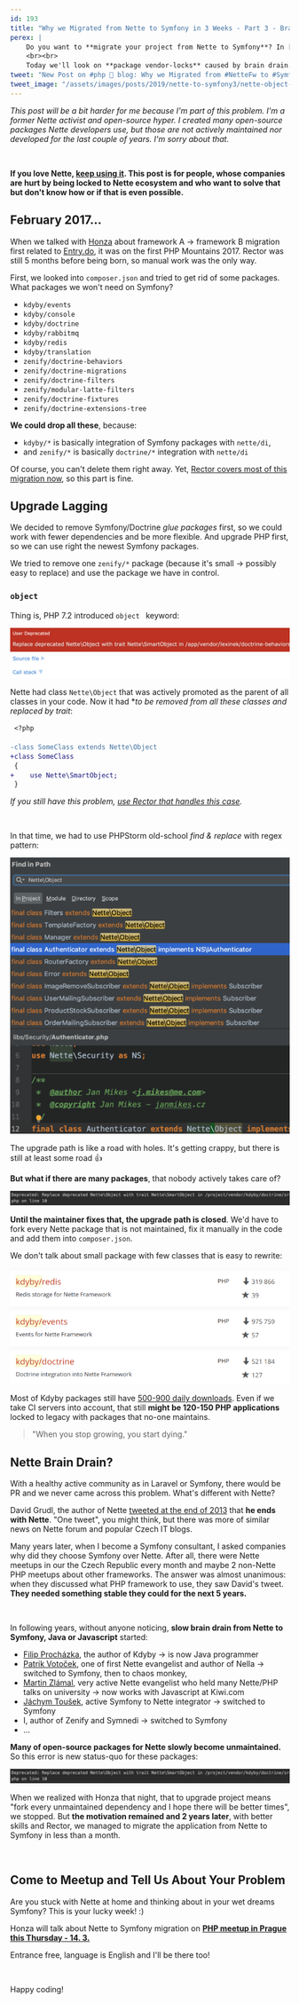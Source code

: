```yaml
---
id: 193
title: "Why we Migrated from Nette to Symfony in 3 Weeks - Part 3 - Brain Drain Dead Packages-Lock"
perex: |
    Do you want to **migrate your project from Nette to Symfony**? In [the part 2](/blog/2019/03/07/how-we-migrated-from-nette-to-symfony-in-3-weeks-part-2/) we looked at **escaping semver hell**.
    <br><br>
    Today we'll look on **package vendor-locks** caused by brain drain.
tweet: "New Post on #php 🐘 blog: Why we Migrated from #NetteFw to #Symfony in 3 Weeks - Part 3"
tweet_image: "/assets/images/posts/2019/nette-to-symfony3/nette-object-your-code.png"
---
```


*This post will be a bit harder for me because I'm part of this problem. I'm a former Nette activist and open-source hyper. I created many open-source packages Nette developers use, but those are not actively maintained nor developed for the last couple of years. I'm sorry about that.*

<br>

**If you love Nette, [keep using it](/blog/2018/05/31/symfony-vs-laravel-vs-nette-which-php-framework-you-should-choose/). This post is for people, whose companies are hurt by being locked to Nette ecosystem and who want to solve that but don't know how or if that is even possible.**

## February 2017...

When we talked with [Honza](https://janmikes.cz/) about framework A → framework B migration first related to [Entry.do](https://entry.do/), it was on the first PHP Mountains 2017. Rector was still 5 months before being born, so manual work was the only way.

First, we looked into `composer.json` and tried to get rid of some packages. What packages we won't need on Symfony?

- `kdyby/events`
- `kdyby/console`
- `kdyby/doctrine`
- `kdyby/rabbitmq`
- `kdyby/redis`
- `kdyby/translation`
- `zenify/doctrine-behaviors`
- `zenify/doctrine-migrations`
- `zenify/doctrine-filters`
- `zenify/modular-latte-filters`
- `zenify/doctrine-fixtures`
- `zenify/doctrine-extensions-tree`

**We could drop all these**, because:

- `kdyby/*` is basically integration of Symfony packages with `nette/di`,
- and `zenify/*` is basically `doctrine/*` integration with `nette/di`

Of course, you can't delete them right away. Yet, [Rector covers most of this migration now](/blog/2019/02/21/how-we-migrated-from-nette-to-symfony-in-3-weeks-part-1/#3-automated-migration-gt-manual-changes), so this part is fine.

## Upgrade Lagging

We decided to remove Symfony/Doctrine *glue packages* first, so we could work with fewer dependencies and be more flexible. And upgrade PHP first, so we can use right the newest Symfony packages.

We tried to remove one `zenify/*` package (because it's small → possibly easy to replace) and use the package we have in control.

### `object`

Thing is, PHP 7.2 introduced `object ` keyword:

<img src="/assets/images/posts/2019/nette-to-symfony3/nette-object-easy.png" class="img-thumbnail">

Nette had class `Nette\Object` that was actively promoted as the parent of all classes in your code. Now it had **to be removed from all these classes and replaced by trait*:

```diff
 <?php

-class SomeClass extends Nette\Object
+class SomeClass
 {
+    use Nette\SmartObject;
 }
```

*If you still have this problem, [use Rector that handles this case](https://github.com/rectorphp/rector/blob/master/docs/AllRectorsOverview.md#parentclasstotraitsrector).*

<br>

In that time, we had to use PHPStorm old-school *find & replace* with regex pattern:

<img src="/assets/images/posts/2019/nette-to-symfony3/nette-object-your-code.png">

The upgrade path is like a road with holes. It's getting crappy, but there is still at least some road 👍

**But what if there are many packages**, that nobody actively takes care of?

<img src="/assets/images/posts/2019/nette-to-symfony3/nette-object-in-3rd-party.png">

**Until the maintainer fixes that, the upgrade path is closed**. We'd have to fork every Nette package that is not maintained, fix it manually in the code and add them into `composer.json`.

We don't talk about small package with few classes that is easy to rewrite:

<img src="/assets/images/posts/2019/nette-to-symfony3/downloads.png" class="img-thumbnail">

Most of Kdyby packages still have [500-900 daily downloads](https://packagist.org/packages/kdyby/doctrine/stats). Even if we take CI servers into account, that still **might be 120-150 PHP applications** locked to legacy with packages that no-one maintains.

<blockquote class="blockquote text-center mt-5 mb-5">
    "When you stop growing, you start dying."
</blockquote>

## Nette Brain Drain?

With a healthy active community as in Laravel or Symfony, there would be PR and we never came across this problem. What's different with Nette?

David Grudl, the author of Nette [tweeted at the end of 2013](https://twitter.com/geekovo/status/417869320677367808) that **he ends with Nette**. "One tweet", you might think, but there was more of similar news on Nette forum and popular Czech IT blogs.

Many years later, when I become a Symfony consultant, I asked companies why did they choose Symfony over Nette. After all, there were Nette meetups in our the Czech Republic every month and maybe 2 non-Nette PHP meetups about other frameworks. The answer was almost unanimous: when they discussed what PHP framework to use, they saw David's tweet. **They needed something stable they could for the next 5 years.**

<br>

In following years, without anyone noticing, **slow brain drain from Nette to Symfony, Java or Javascript** started:

- [Filip Procházka](https://prochazka.su/), the author of Kdyby → is now Java programmer
- [Patrik Votoček](https://patrik.votocek.cz/), one of first Nette evangelist and author of Nella →  switched to Symfony, then to chaos monkey,
- [Martin Zlámal](https://github.com/mrtnzlml), very active Nette evangelist who held many Nette/PHP talks on university → now works with Javascript at Kiwi.com
- [Jáchym Toušek](http://enumag.cz/), active Symfony to Nette integrator → switched to Symfony
- I, author of Zenify and Symnedi → switched to Symfony
- ...

**Many of open-source packages for Nette slowly become unmaintained.** So this error is new status-quo for these packages:

<img src="/assets/images/posts/2019/nette-to-symfony3/nette-object-in-3rd-party.png">

<br>

When we realized with Honza that night, that to upgrade project means "fork every unmaintained dependency and I hope there will be better times", we stopped. But **the motivation remained and 2 years later**, with better skills and Rector, we managed to migrate the application from Nette to Symfony in less than a month.

<br>

## Come to Meetup and Tell Us About Your Problem

Are you stuck with Nette at home and thinking about in your wet dreams Symfony? This is your lucky week! :)

Honza will talk about Nette to Symfony migration on **[PHP meetup in Prague this Thursday - 14. 3.](https://www.meetup.com/friends-of-php-prague/events/259627000/)**

Entrance free, language is English and I'll be there too!

<br>

Happy coding!
